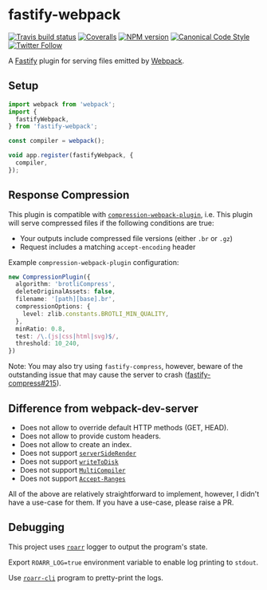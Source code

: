 <a name="user-content-fastify-webpack"></a>
<a name="fastify-webpack"></a>
# fastify-webpack

[![Travis build status](http://img.shields.io/travis/gajus/fastify-webpack/master.svg?style=flat-square)](https://travis-ci.com/gajus/fastify-webpack)
[![Coveralls](https://img.shields.io/coveralls/gajus/fastify-webpack.svg?style=flat-square)](https://coveralls.io/github/gajus/fastify-webpack)
[![NPM version](http://img.shields.io/npm/v/fastify-webpack.svg?style=flat-square)](https://www.npmjs.org/package/fastify-webpack)
[![Canonical Code Style](https://img.shields.io/badge/code%20style-canonical-blue.svg?style=flat-square)](https://github.com/gajus/canonical)
[![Twitter Follow](https://img.shields.io/twitter/follow/kuizinas.svg?style=social&label=Follow)](https://twitter.com/kuizinas)

A [Fastify](https://github.com/fastify/fastify) plugin for serving files emitted by [Webpack](https://github.com/webpack/webpack).

<a name="user-content-fastify-webpack-setup"></a>
<a name="fastify-webpack-setup"></a>
## Setup

```ts
import webpack from 'webpack';
import {
  fastifyWebpack,
} from 'fastify-webpack';

const compiler = webpack();

void app.register(fastifyWebpack, {
  compiler,
});
```

<a name="user-content-fastify-webpack-response-compression"></a>
<a name="fastify-webpack-response-compression"></a>
## Response Compression

This plugin is compatible with [`compression-webpack-plugin`](https://www.npmjs.com/package/compression-webpack-plugin), i.e. This plugin will serve compressed files if the following conditions are true:

* Your outputs include compressed file versions (either `.br` or `.gz`)
* Request includes a matching `accept-encoding` header

Example `compression-webpack-plugin` configuration:

```ts
new CompressionPlugin({
  algorithm: 'brotliCompress',
  deleteOriginalAssets: false,
  filename: '[path][base].br',
  compressionOptions: {
    level: zlib.constants.BROTLI_MIN_QUALITY,
  },
  minRatio: 0.8,
  test: /\.(js|css|html|svg)$/,
  threshold: 10_240,
})
```

Note: You may also try using `fastify-compress`, however, beware of the outstanding issue that may cause the server to crash ([fastify-compress#215](https://github.com/fastify/fastify-compress/issues/215)).

<a name="user-content-fastify-webpack-difference-from-webpack-dev-server"></a>
<a name="fastify-webpack-difference-from-webpack-dev-server"></a>
## Difference from webpack-dev-server

* Does not allow to override default HTTP methods (GET, HEAD).
* Does not allow to provide custom headers.
* Does not allow to create an index.
* Does not support [`serverSideRender`](https://github.com/webpack/webpack-dev-middleware#serversiderender)
* Does not support [`writeToDisk`](https://github.com/webpack/webpack-dev-middleware#writetodisk)
* Does not support [`MultiCompiler`](https://webpack.js.org/api/node/#multicompiler)
* Does not support [`Accept-Ranges`](https://developer.mozilla.org/en-US/docs/Web/HTTP/Headers/Accept-Ranges)

All of the above are relatively straightforward to implement, however, I didn't have a use-case for them. If you have a use-case, please raise a PR.

<a name="user-content-fastify-webpack-debugging"></a>
<a name="fastify-webpack-debugging"></a>
## Debugging

This project uses [`roarr`](https://www.npmjs.com/package/roarr) logger to output the program's state.

Export `ROARR_LOG=true` environment variable to enable log printing to `stdout`.

Use [`roarr-cli`](https://github.com/gajus/roarr-cli) program to pretty-print the logs.